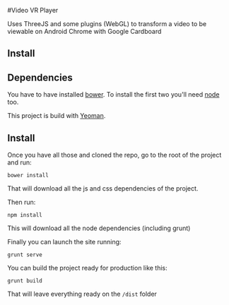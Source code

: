 #Video VR Player

Uses ThreeJS and some plugins (WebGL) to transform a video to be viewable on Android Chrome with Google Cardboard

## Install

Dependencies
------------

You have to have installed [bower](http://bower.io/). To install the first two you'll need [node](http://nodejs.org/) too.

This project is build with [Yeoman](http://yeoman.io/).

Install
-------

Once you have all those and cloned the repo, go to the root of the project and run:

    bower install

That will download all the js and css dependencies of the project.

Then run:

    npm install

This will download all the node dependencies (including grunt)

Finally you can launch the site running:

    grunt serve

You can build the project ready for production like this:

    grunt build

That will leave everything ready on the `/dist` folder
